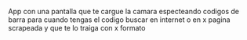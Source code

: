 App con una pantalla que te cargue la camara especteando codigos de barra para
cuando tengas el codigo buscar en internet o en x pagina scrapeada y que te lo traiga
con x formato